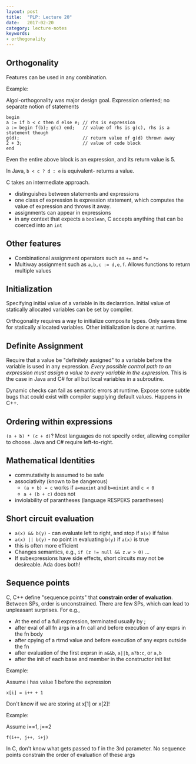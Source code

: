 ```yaml
---
layout: post
title:  "PLP: Lecture 20"
date:   2017-02-20
category: lecture-notes
keywords:
- orthogonality 
---
```


## Orthogonality

Features can be used in any combination.

Example: 

Algol-orthogonality was major design goal. Expression oriented; no separate notion of statements

```Algol
begin
a := if b < c then d else e; // rhs is expression
a := begin f(b); g(c) end;   // value of rhs is g(c), rhs is a statement though
g(d);						 // return value of g(d) thrown away
2 + 3;                       // value of code block
end
```
Even the entire above block is an expression, and its return value is 5. 

In Java, `b < c ? d : e` is equivalent- returns a value. 

C takes an intermediate approach. 

* distinguishes between statements and expressions
* one class of expression is expression statement, which computes the value of expression and throws it away. 
* assignments can appear in expressions
* in any context that expects a `boolean`, C accepts anything that can be coerced into an `int`

## Other features 

* Combinational assignment operators such as `+=` and `*=`
* Multiway assignment such as `a,b,c := d,e,f`. Allows functions to return multiple values

## Initialization 

Specifying initial value of a variable in its declaration. Initial value of statically allocated variables can be set by compiler.

Orthogonality requires a way to initialize composite types. Only saves time for statically allocated variables. Other initialization is done at runtime. 

## Definite Assignment

Require that a value be "definitely assigned" to a variable before the variable is used in any expression. <i>Every possible control path to an expression must assign a value to every variable in the expression</i>. This is the case in Java and C# for all but local variables in a subroutine. 

Dynamic checks can fail as semantic errors at runtime. Expose some subtle bugs that could exist with compiler supplying default values. Happens in C++.  

## Ordering within expressions

`(a + b) * (c + d)`? Most languages do not specify order, allowing compiler to choose. Java and C# require left-to-right.

## Mathematical Identities

* commutativity is assumed to be safe
* associativity (known to be dangerous)
    * `(a + b) = c` works if `a=maxint` and `b=minint` and `c < 0`
    * `a + (b + c)` does not
* inviolability of parantheses (language RESPEKS parantheses)

## Short circuit evaluation

* `a(x) && b(y)` - can evaluate left to right, and stop if `a(x)` if false
* `a(x) || b(y)` - no point in evaluating `b(y)` if `a(x)` is true
* this is often more efficient
* Changes semantics, e.g., `if (z != null && z.w > 0)` ...
* If subexpressions have side effects, short circuits may not be desireable. Ada does both!

## Sequence points

C, C++ define "sequence points" that **constrain order of evaluation**. Between SPs, order is unconstrained. There are few SPs, which can lead to unpleasant surprises. 
For e.g., 
* At the end of a full expression, terminated usually by ;
* after eval of all fn args in a fn call and before execution of any exprs in the fn body
* after cpying of a rtrnd value and before execution of any exprs outside the fn
* after evaluation of the first exprsn in `a&&b`, `a||b`, `a?b:c`, or `a,b`
* after the init of each base and member in the constructor init list

Example: 

Assume i has value 1 before the expression

	x[i] = i++ + 1

Don't know if we are storing at x[1] or x[2]! 

Example: 

Assume i==1, j==2

	f(i++, j++, i+j)

In C, don't know what gets passed to f in the 3rd parameter. No sequence points constrain the order of evaluation of these args 
